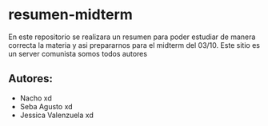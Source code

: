 # resumen-midterm
En este repositorio se realizara un resumen para poder estudiar de manera correcta la materia y asi prepararnos para el midterm del 03/10. 
Este sitio es un server comunista somos todos autores
## Autores:
* Nacho xd
* Seba Agusto xd
* Jessica Valenzuela xd
